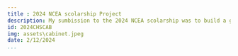 ```yaml
---
title : 2024 NCEA scolarship Project
description: My sumbission to the 2024 NCEA scolarship was to build a game cabinet to advertise the Cashmere high school digitech department
id: 2024CHSCAB
img: assets\cabinet.jpeg
date: 2/12/2024
...
```

